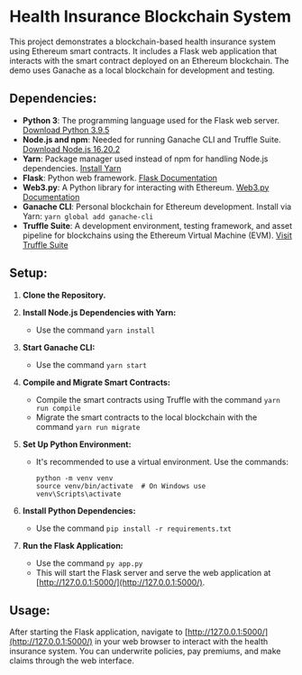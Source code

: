 # Health Insurance Blockchain System

This project demonstrates a blockchain-based health insurance system using Ethereum smart contracts. It includes a Flask web application that interacts with the smart contract deployed on an Ethereum blockchain. The demo uses Ganache as a local blockchain for development and testing.

## Dependencies:

- **Python 3**: The programming language used for the Flask web server. [Download Python 3.9.5](https://www.python.org/downloads/)
- **Node.js and npm**: Needed for running Ganache CLI and Truffle Suite. [Download Node.js 16.20.2](https://nodejs.org/en/download/)
- **Yarn**: Package manager used instead of npm for handling Node.js dependencies. [Install Yarn](https://yarnpkg.com/)
- **Flask**: Python web framework. [Flask Documentation](http://flask.palletsprojects.com/en/1.1.x/installation/)
- **Web3.py**: A Python library for interacting with Ethereum. [Web3.py Documentation](https://web3py.readthedocs.io/en/stable/)
- **Ganache CLI**: Personal blockchain for Ethereum development. Install via Yarn: `yarn global add ganache-cli`
- **Truffle Suite**: A development environment, testing framework, and asset pipeline for blockchains using the Ethereum Virtual Machine (EVM). [Visit Truffle Suite](https://www.trufflesuite.com/truffle)

## Setup:

1. **Clone the Repository.**

2. **Install Node.js Dependencies with Yarn:**
   - Use the command `yarn install`

3. **Start Ganache CLI:**
   - Use the command `yarn start`

4. **Compile and Migrate Smart Contracts:**
   - Compile the smart contracts using Truffle with the command `yarn run compile`
   - Migrate the smart contracts to the local blockchain with the command `yarn run migrate`

5. **Set Up Python Environment:**
   - It's recommended to use a virtual environment. Use the commands:
     ```
     python -m venv venv
     source venv/bin/activate  # On Windows use venv\Scripts\activate
     ```

6. **Install Python Dependencies:**
   - Use the command `pip install -r requirements.txt`

7. **Run the Flask Application:**
   - Use the command `py app.py`
   - This will start the Flask server and serve the web application at [http://127.0.0.1:5000/](http://127.0.0.1:5000/).

## Usage:

After starting the Flask application, navigate to [http://127.0.0.1:5000/](http://127.0.0.1:5000/) in your web browser to interact with the health insurance system. You can underwrite policies, pay premiums, and make claims through the web interface.
